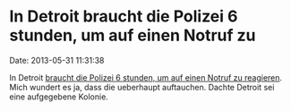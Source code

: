 In Detroit braucht die Polizei 6 stunden, um auf einen Notruf zu
================================================================

Date: 2013-05-31 11:31:38

In Detroit [braucht die Polizei 6 stunden, um auf einen Notruf zu
reagieren](http://www.wxyz.com/dpp/news/detroiters-wait-for-six-hours-for-police-to-respond-to-desperate-calls-to-911#ixzz2UozF5CiJ).
Mich wundert es ja, dass die ueberhaupt auftauchen. Dachte Detroit sei
eine aufgegebene Kolonie.
